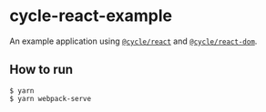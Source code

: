 # cycle-react-example

An example application using [`@cycle/react`](https://www.npmjs.com/package/@cycle/react) and [`@cycle/react-dom`](https://www.npmjs.com/package/@cycle/react-dom).

## How to run

```console
$ yarn
$ yarn webpack-serve
```